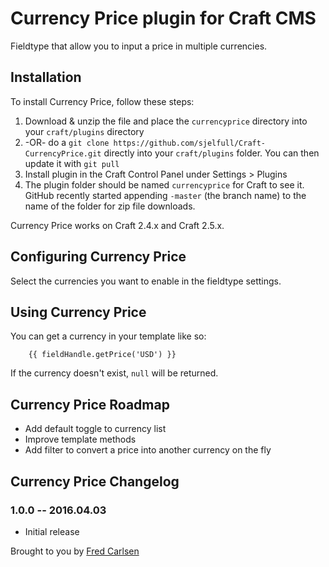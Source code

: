 # Currency Price plugin for Craft CMS

Fieldtype that allow you to input a price in multiple currencies.

## Installation

To install Currency Price, follow these steps:

1. Download & unzip the file and place the `currencyprice` directory into your `craft/plugins` directory
2.  -OR- do a `git clone https://github.com/sjelfull/Craft-CurrencyPrice.git` directly into your `craft/plugins` folder.  You can then update it with `git pull`
3. Install plugin in the Craft Control Panel under Settings > Plugins
4. The plugin folder should be named `currencyprice` for Craft to see it.  GitHub recently started appending `-master` (the branch name) to the name of the folder for zip file downloads.

Currency Price works on Craft 2.4.x and Craft 2.5.x.

## Configuring Currency Price

Select the currencies you want to enable in the fieldtype settings.

## Using Currency Price

You can get a currency in your template like so:
```
    {{ fieldHandle.getPrice('USD') }}
```

If the currency doesn't exist, `null` will be returned.

## Currency Price Roadmap

* Add default toggle to currency list
* Improve template methods
* Add filter to convert a price into another currency on the fly

## Currency Price Changelog

### 1.0.0 -- 2016.04.03

* Initial release

Brought to you by [Fred Carlsen](http://sjelfull.no)